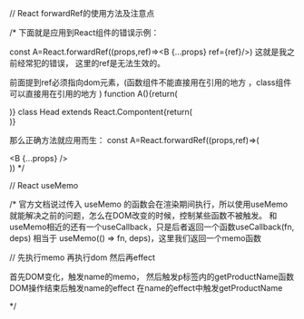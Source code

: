// React forwardRef的使用方法及注意点

/* 下面就是应用到React组件的错误示例：

const A=React.forwardRef((props,ref)=><B {...props} ref={ref}/>)
这就是我之前经常犯的错误， 这里的ref是无法生效的。

前面提到ref必须指向dom元素，(函数组件不能直接用在引用的地方 <A />，class组件可以直接用在引用的地方 <Head ref={ref} />)
function A(){return(<div ref={ref}></div>)}
class Head extends React.Compontent{return(<div></div>)}

那么正确方法就应用而生：
const  A=React.forwardRef((props,ref)=>(
    <div ref={ref}>
        <B {...props} />
    </div>
    )) */

// React useMemo

/* 官方文档说过传入 useMemo 的函数会在渲染期间执行，所以使用useMemo就能解决之前的问题，怎么在DOM改变的时候，控制某些函数不被触发。
和useMemo相近的还有一个useCallback，只是后者返回一个函数useCallback(fn, deps) 相当于 useMemo(() => fn, deps)，这里我们返回一个memo函数

//  先执行memo 再执行dom 然后再effect 


首先DOM变化，触发name的memo，
然后触发p标签内的getProductName函数
DOM操作结束后触发name的effect
在name的effect中触发getProductName

*/
